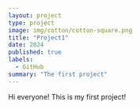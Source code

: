 ```yaml
---
layout: project
type: project
image: img/cotton/cotton-square.png
title: "Project1"
date: 2024
published: true
labels:
  - GitHub
summary: "The first project"
---
```


Hi everyone! This is my first project!
